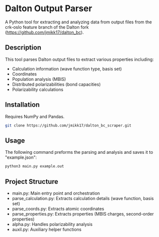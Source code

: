 # Dalton Output Parser

A Python tool for extracting and analyzing data from output files from the crk-oslo feature branch of the Dalton fork (https://github.com/jmikk17/dalton_bc).

## Description

This tool parses Dalton output files to extract various properties including:
- Calculation information (wave function type, basis set)
- Coordinates
- Population analysis (MBIS)
- Distributed polarizabilities (bond capacities)
- Polarizability calculations

## Installation
Requires NumPy and Pandas.
```bash
git clone https://github.com/jmikk17/dalton_bc_scraper.git
```

## Usage
The following command preforms the parsing and analysis and saves it to "example.json":
```bash
python3 main.py example.out
```

## Project Structure
* main.py: Main entry point and orchestration
* parse_calculation.py: Extracts calculation details (wave function, basis set)
* parse_coords.py: Extracts atomic coordinates
* parse_properties.py: Extracts properties (MBIS charges, second-order properties)
* alpha.py: Handles polarizability analysis
* auxil.py: Auxiliary helper functions
